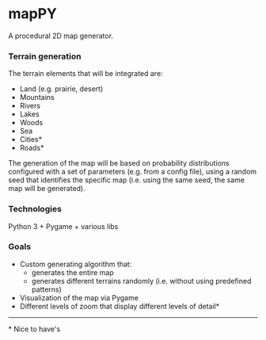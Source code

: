 # mapPY
A procedural 2D map generator. 

### Terrain generation
The terrain elements that will be integrated are:
- Land (e.g. prairie, desert)
- Mountains
- Rivers
- Lakes
- Woods
- Sea
- Cities*
- Roads*

The generation of the map will be based on probability distributions configured with a set of parameters (e.g. from a config file), using a random seed that identifies the specific map (i.e. using the same seed, the same map will be generated).

### Technologies
Python 3 + Pygame + various libs

### Goals
- Custom generating algorithm that:
  - generates the entire map
  - generates different terrains randomly (i.e. without using predefined patterns)
- Visualization of the map via Pygame
- Different levels of zoom that display different levels of detail*

---
\* Nice to have's
